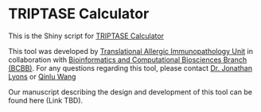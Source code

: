 # TRIPTASE Calculator

This is the Shiny script for [TRIPTASE Calculator](https://triptase-calculator.niaidawsdev.net/)

This tool was developed by [Translational Allergic Immunopathology Unit](https://www.niaid.nih.gov/research/jonathan-lyons-md) in collaboration with [Bioinformatics and Computational Biosciences Branch (BCBB)](https://www.niaid.nih.gov/research/bioinformatics-computational-biosciences-branch). For any questions regarding this tool, please contact [Dr. Jonathan Lyons](mailto:jonathan.lyons@nih.gov) or [Qinlu Wang](qinlu.wang@nih.gov)

Our manuscript describing the design and development of this tool can be found here (Link TBD).

